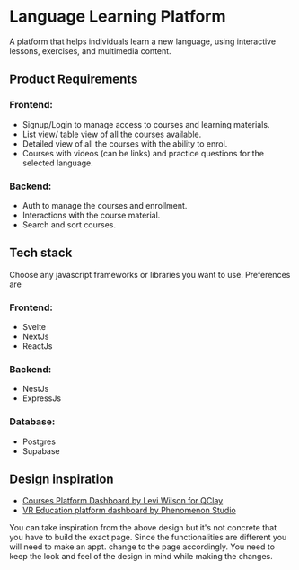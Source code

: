 # Language Learning Platform
A platform that helps individuals learn a new language, using interactive lessons, exercises, and multimedia content.

## Product Requirements

### Frontend: 
- Signup/Login to manage access to courses and learning materials.
- List view/ table view of all the courses available.
- Detailed view of all the courses with the ability to enrol.
- Courses with videos (can be links) and practice questions for the selected language.

### Backend:
- Auth to manage the courses and enrollment.
- Interactions with the course material.
- Search and sort courses.


## Tech stack
Choose any javascript frameworks or libraries you want to use. Preferences are

### Frontend: 
- Svelte
- NextJs
- ReactJs
### Backend: 
- NestJs
- ExpressJs
### Database:
- Postgres
- Supabase

## Design inspiration
- [Courses Platform Dashboard by Levi Wilson for QClay](https://dribbble.com/shots/19945345-Courses-Platform-Dashboard)
- [VR Education platform dashboard by Phenomenon Studio](https://dribbble.com/shots/20221682-VR-Education-platform-dashboard)


You can take inspiration from the above design but it's not concrete that you have to build the exact page. Since the functionalities are different you will need to make an appt. change to the page accordingly. You need to keep the look and feel of the design in mind while making the changes.

